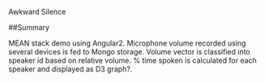 Awkward Silence

##Summary

MEAN stack demo using Angular2. Microphone volume recorded using several devices is fed to Mongo storage. Volume vector is classified into speaker id based on relative volume. % time spoken is calculated for each speaker and displayed as D3 graph?.